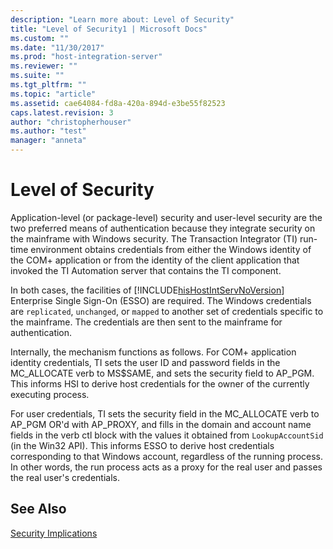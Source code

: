 ```yaml
---
description: "Learn more about: Level of Security"
title: "Level of Security1 | Microsoft Docs"
ms.custom: ""
ms.date: "11/30/2017"
ms.prod: "host-integration-server"
ms.reviewer: ""
ms.suite: ""
ms.tgt_pltfrm: ""
ms.topic: "article"
ms.assetid: cae64084-fd8a-420a-894d-e3be55f82523
caps.latest.revision: 3
author: "christopherhouser"
ms.author: "test"
manager: "anneta"
---
```

# Level of Security
Application-level (or package-level) security and user-level security are the two preferred means of authentication because they integrate security on the mainframe with Windows security. The Transaction Integrator (TI) run-time environment obtains credentials from either the Windows identity of the COM+ application or from the identity of the client application that invoked the TI Automation server that contains the TI component.  
  
 In both cases, the facilities of [!INCLUDE[hisHostIntServNoVersion](../includes/hishostintservnoversion-md.md)] Enterprise Single Sign-On (ESSO) are required. The Windows credentials are `replicated`, `unchanged`, or `mapped` to another set of credentials specific to the mainframe. The credentials are then sent to the mainframe for authentication.  
  
 Internally, the mechanism functions as follows. For COM+ application identity credentials, TI sets the user ID and password fields in the MC_ALLOCATE verb to MS$SAME, and sets the security field to AP_PGM. This informs HSI to derive host credentials for the owner of the currently executing process.  
  
 For user credentials, TI sets the security field in the MC_ALLOCATE verb to AP_PGM OR'd with AP_PROXY, and fills in the domain and account name fields in the verb ctl block with the values it obtained from `LookupAccountSid` (in the Win32 API). This informs ESSO to derive host credentials corresponding to that Windows account, regardless of the running process. In other words, the run process acts as a proxy for the real user and passes the real user's credentials.  
  
## See Also  
 [Security Implications](../core/security-implications1.md)

